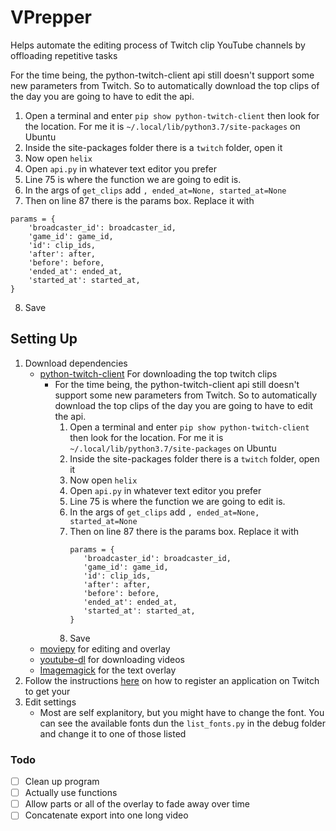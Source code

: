 # VPrepper
Helps automate the editing process of Twitch clip YouTube channels by offloading repetitive tasks

For the time being, the python-twitch-client api still doesn't support some new parameters from Twitch. So to automatically download the top clips of the day you are going to have to edit the api.
1. Open a terminal and enter `pip show python-twitch-client` then look for the location. For me it is `~/.local/lib/python3.7/site-packages` on Ubuntu
2. Inside the site-packages folder there is a `twitch` folder, open it
3. Now open `helix`
4. Open `api.py` in whatever text editor you prefer
5. Line 75 is where the function we are going to edit is.
6. In the args of `get_clips` add `, ended_at=None, started_at=None`
7. Then on line 87 there is the params box. Replace it with

```
params = {
    'broadcaster_id': broadcaster_id,
    'game_id': game_id,
    'id': clip_ids,
    'after': after,
    'before': before,
    'ended_at': ended_at,
    'started_at': started_at,
}
```
8. Save


## Setting Up
1. Download dependencies
    - [python-twitch-client](https://github.com/tsifrer/python-twitch-client) For downloading the top twitch clips
        - For the time being, the python-twitch-client api still doesn't support some new parameters from Twitch. So to automatically download the top clips of the day you are going to have to edit the api.
            1. Open a terminal and enter `pip show python-twitch-client` then look for the location. For me it is `~/.local/lib/python3.7/site-packages` on Ubuntu
            2. Inside the site-packages folder there is a `twitch` folder, open it
            3. Now open `helix`
            4. Open `api.py` in whatever text editor you prefer
            5. Line 75 is where the function we are going to edit is.
            6. In the args of `get_clips` add `, ended_at=None, started_at=None`
            7. Then on line 87 there is the params box. Replace it with
                 ```
                params = {
                    'broadcaster_id': broadcaster_id,
                    'game_id': game_id,
                    'id': clip_ids,
                    'after': after,
                    'before': before,
                    'ended_at': ended_at,
                    'started_at': started_at,
                }
                ```
            8. Save
    - [moviepy](https://github.com/Zulko/moviepy) for editing and overlay
    - [youtube-dl](https://github.com/ytdl-org/youtube-dl) for downloading videos
    - [Imagemagick](https://imagemagick.org/index.php) for the text overlay
2. Follow the instructions [here](https://dev.twitch.tv/docs/api#step-1-setup) on how to register an application on Twitch to get your
3. Edit settings
    - Most are self explanitory, but you might have to change the font. You can see the available fonts dun the `list_fonts.py` in the debug folder and change it to one of those listed

### Todo
- [ ] Clean up program
- [ ] Actually use functions
- [ ] Allow parts or all of the overlay to fade away over time
- [ ] Concatenate export into one long video 
